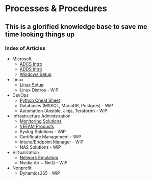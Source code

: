 # Processes & Procedures  

## This is a glorified knowledge base to save me time looking things up

### Index of Articles  

- Microsoft  
  - [ADCS Intro](AD-CertSvc.md)
  - [ADDS Intro](AD-DomSvc.md)
  - [Windows Setup](Windows-Setup.md)  
- Linux
  - [Linux Setup](Linux-Setup.md)
  - Linux Distros - WiP
- DevOps  
  - [Python Cheat Sheet](Python101.md)
  - Databases (MSSQL, MariaDB, Postgres) - WiP
  - Automation (Ansible, Jinja, Teraform) - WiP
- Infrastructure Administration  
  - [Monitoring Solutions](Monitoring.md)  
  - [VEEAM Products](Veeam-Suite.md)
  - Syslog Solutions - WiP  
  - Certificate Management  - WiP  
  - Intune/Endpoint Manager - WiP  
  - NAS Solutions - WiP
- Virtualization
  - [Network Emulators](netsim-options.md)
  - Nvidia Air + NetQ - WiP
- Nonprofit
  - Dynamics365 - WiP